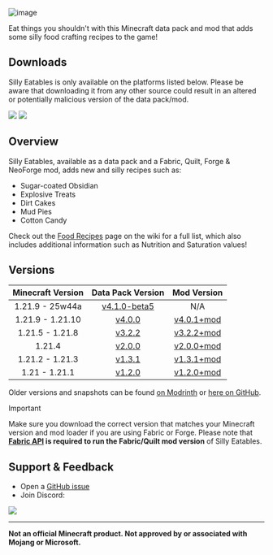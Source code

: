 ![image](https://i.postimg.cc/jdshMGy3/Banner.png)

Eat things you shouldn't with this Minecraft data pack and mod that adds some silly food crafting recipes to the game!

## Downloads

Silly Eatables is only available on the platforms listed below. Please be aware that downloading it from any other source could result in an altered or potentially malicious version of the data pack/mod.

[![](https://img.shields.io/modrinth/dt/AMZruzFM?label=Modrinth&style=for-the-badge&color=00AF5C&logo=modrinth)](https://modrinth.com/datapack/silly-eatables/)
[![](https://img.shields.io/spiget/downloads/116362?label=SpigotMC&style=for-the-badge&color=ED8106&logo=spigotmc)](https://www.spigotmc.org/resources/silly-eatables.116362/)

## Overview

Silly Eatables, available as a data pack and a Fabric, Quilt, Forge & NeoForge mod, adds new and silly recipes such as:

* Sugar-coated Obsidian
* Explosive Treats
* Dirt Cakes
* Mud Pies
* Cotton Candy

Check out the [Food Recipes](https://github.com/Classics-Craftworks/Silly-Eatables/wiki/Food-Recipes) page on the wiki for a full list, which also includes additional information such as Nutrition and Saturation values!

## Versions

| Minecraft Version | Data Pack Version | Mod Version |
| :--: | :--: | :--: |
| 1.21.9 - 25w44a | [v4.1.0-beta5](https://modrinth.com/datapack/silly-eatables/version/v4.1.0-beta5) | N/A |
| 1.21.9 - 1.21.10 | [v4.0.0](https://modrinth.com/datapack/silly-eatables/version/v4.0.0) | [v4.0.1+mod](https://modrinth.com/datapack/silly-eatables/version/v4.0.1+mod) |
| 1.21.5 - 1.21.8 | [v3.2.2](https://modrinth.com/datapack/silly-eatables/version/v3.2.2) | [v3.2.2+mod](https://modrinth.com/datapack/silly-eatables/version/v3.2.2+mod) |
| 1.21.4 | [v2.0.0](https://modrinth.com/datapack/silly-eatables/version/v2.0.0) | [v2.0.0+mod](https://modrinth.com/datapack/silly-eatables/version/v2.0.0+mod) |
| 1.21.2 - 1.21.3 | [v1.3.1](https://modrinth.com/datapack/silly-eatables/version/v1.3.1) | [v1.3.1+mod](https://modrinth.com/datapack/silly-eatables/version/v1.3.1+mod) |
| 1.21 - 1.21.1 | [v1.2.0](https://modrinth.com/datapack/silly-eatables/version/v1.2.0) | [v1.2.0+mod](https://modrinth.com/datapack/silly-eatables/version/v1.2.0+mod) |

Older versions and snapshots can be found [on Modrinth](https://modrinth.com/datapack/silly-eatables/versions) or [here on GitHub](https://github.com/Classics-Craftworks/Silly-Eatables/wiki/Versions).

> [!IMPORTANT]
> Make sure you download the correct version that matches your Minecraft version and mod loader if you are using Fabric or Forge. Please note that **[Fabric API](https://modrinth.com/mod/fabric-api) is required to run the Fabric/Quilt mod version** of Silly Eatables.

## Support & Feedback
* Open a [GitHub issue](https://github.com/Classics-Craftworks/Silly-Eatables/issues/new/choose)
* Join Discord:

[![](https://img.shields.io/discord/1107084025442607206?label=Discord&style=for-the-badge&color=5865F2&logo=discord)](https://discord.gg/vZJSDjPcmu)

***

**Not an official Minecraft product. Not approved by or associated with Mojang or Microsoft.**
